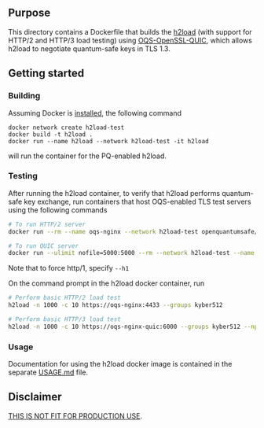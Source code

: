 ## Purpose 
This directory contains a Dockerfile that builds the [h2load](https://nghttp2.org/documentation/h2load-howto.html) (with support for HTTP/2 and HTTP/3 load testing) using [OQS-OpenSSL-QUIC](../quic/), which allows h2load to negotiate quantum-safe keys in TLS 1.3.

## Getting started

### Building
Assuming Docker is [installed](https://docs.docker.com/install), the following command

```
docker network create h2load-test
docker build -t h2load .
docker run --name h2load --network h2load-test -it h2load
```

will run the container for the PQ-enabled h2load.

### Testing
After running the h2load container, to verify that h2load performs quantum-safe key exchange, run containers that host OQS-enabled TLS test servers using the following commands
```bash
# To run HTTP/2 server
docker run --rm --name oqs-nginx --network h2load-test openquantumsafe/nginx

# To run QUIC server
docker run --ulimit nofile=5000:5000 --rm --network h2load-test --name oqs-nginx-quic -it openquantumsafe/nginx-quic
```
Note that to force http/1, specify `--h1`

On the command prompt in the h2load docker container, run 
```bash
# Perform basic HTTP/2 load test
h2load -n 1000 -c 10 https://oqs-nginx:4433 --groups kyber512

# Perform basic HTTP/3 load test
h2load -n 1000 -c 10 https://oqs-nginx-quic:6000 --groups kyber512 --npn-list h3
```

### Usage
Documentation for using the h2load docker image is contained in the separate [USAGE.md](./USAGE.md) file.


## Disclaimer

[THIS IS NOT FIT FOR PRODUCTION USE](https://github.com/open-quantum-safe/openssl#limitations-and-security).

